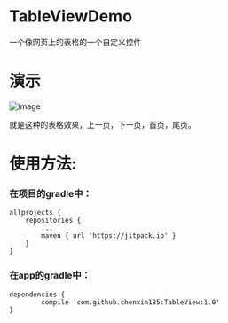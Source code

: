 # TableViewDemo
一个像网页上的表格的一个自定义控件

# 演示
 ![image](https://github.com/chenxin185/TableViewDemo/blob/master/img/show.png)
 
 就是这种的表格效果，上一页，下一页，首页，尾页。
 
 # 使用方法:
 
 ### 在项目的gradle中：
 	allprojects {
		repositories {
			...
			maven { url 'https://jitpack.io' }
		}
	}
 
 ### 在app的gradle中：
 	dependencies {
	        compile 'com.github.chenxin185:TableView:1.0'
	}
